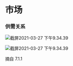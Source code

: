 # 市场



### 供需关系

![截屏2021-03-27 下午9.34.39](截屏2021-03-27%20下午9.34.39-6895310.png)



![截屏2021-03-27 下午9.34.39](截屏2021-03-27%20下午9.34.46.png)

摘自 7.1.1


